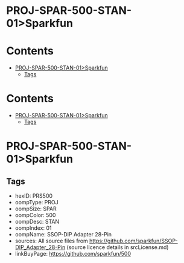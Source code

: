 
PROJ-SPAR-500-STAN-01>Sparkfun
==============================

Contents
========

* [PROJ-SPAR-500-STAN-01>Sparkfun](#proj-spar-500-stan-01sparkfun)
	* [Tags](#tags)

Contents
========

* [PROJ-SPAR-500-STAN-01>Sparkfun](#proj-spar-500-stan-01sparkfun)
	* [Tags](#tags)

# PROJ-SPAR-500-STAN-01>Sparkfun

## Tags

- hexID: PRS500
- oompType: PROJ
- oompSize: SPAR
- oompColor: 500
- oompDesc: STAN
- oompIndex: 01
- oompName: SSOP-DIP Adapter 28-Pin
- sources: All source files from https://github.com/sparkfun/SSOP-DIP_Adapter_28-Pin (source licence details in srcLicense.md)
- linkBuyPage: https://github.com/sparkfun/500
